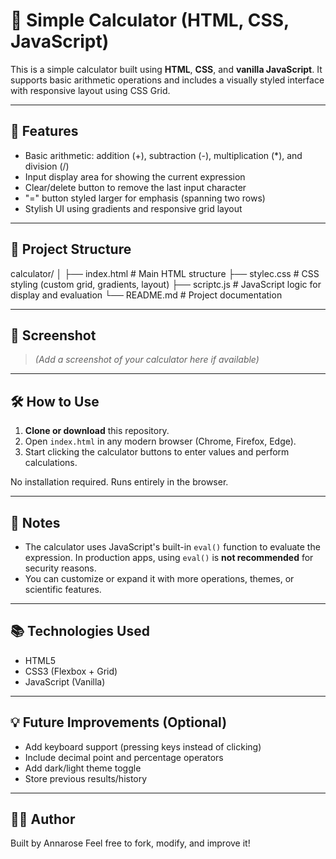 # 🧮 Simple Calculator (HTML, CSS, JavaScript)

This is a simple calculator built using **HTML**, **CSS**, and **vanilla JavaScript**. It supports basic arithmetic operations and includes a visually styled interface with responsive layout using CSS Grid.

---

## 🚀 Features

- Basic arithmetic: addition (+), subtraction (-), multiplication (*), and division (/)
- Input display area for showing the current expression
- Clear/delete button to remove the last input character
- "=" button styled larger for emphasis (spanning two rows)
- Stylish UI using gradients and responsive grid layout

---

## 📁 Project Structure

calculator/
│
├── index.html # Main HTML structure
├── stylec.css # CSS styling (custom grid, gradients, layout)
├── scriptc.js # JavaScript logic for display and evaluation
└── README.md # Project documentation



---

## 📸 Screenshot

> *(Add a screenshot of your calculator here if available)*

---

## 🛠️ How to Use

1. **Clone or download** this repository.
2. Open `index.html` in any modern browser (Chrome, Firefox, Edge).
3. Start clicking the calculator buttons to enter values and perform calculations.

No installation required. Runs entirely in the browser.

---

## 📌 Notes

- The calculator uses JavaScript's built-in `eval()` function to evaluate the expression. In production apps, using `eval()` is **not recommended** for security reasons.
- You can customize or expand it with more operations, themes, or scientific features.

---

## 📚 Technologies Used

- HTML5
- CSS3 (Flexbox + Grid)
- JavaScript (Vanilla)

---

## 💡 Future Improvements (Optional)

- Add keyboard support (pressing keys instead of clicking)
- Include decimal point and percentage operators
- Add dark/light theme toggle
- Store previous results/history

---

## 🧑‍💻 Author

Built by Annarose
Feel free to fork, modify, and improve it!
